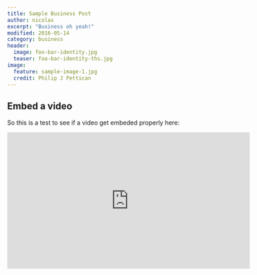 ```yaml
---
title: Sample Business Post
author: nicolas
excerpt: "Business oh yeah!"
modified: 2016-05-14
category: business
header:
  image: foo-bar-identity.jpg
  teaser: foo-bar-identity-ths.jpg
image:
  feature: sample-image-1.jpg
  credit: Philip J Pettican
---
```


## Embed a video

So this is a test to see if a video get embeded properly here:

<iframe width="560" height="315" src="https://www.youtube.com/embed/NhWg7AQLI_8" frameborder="0"> </iframe>


